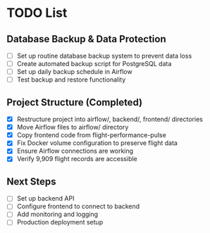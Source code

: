 # TODO List

## Database Backup & Data Protection
- [ ] Set up routine database backup system to prevent data loss
- [ ] Create automated backup script for PostgreSQL data
- [ ] Set up daily backup schedule in Airflow
- [ ] Test backup and restore functionality

## Project Structure (Completed)
- [x] Restructure project into airflow/, backend/, frontend/ directories
- [x] Move Airflow files to airflow/ directory
- [x] Copy frontend code from flight-performance-pulse
- [x] Fix Docker volume configuration to preserve flight data
- [x] Ensure Airflow connections are working
- [x] Verify 9,909 flight records are accessible

## Next Steps
- [ ] Set up backend API
- [ ] Configure frontend to connect to backend
- [ ] Add monitoring and logging
- [ ] Production deployment setup
